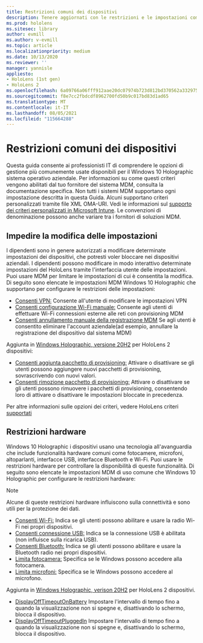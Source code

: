 ```yaml
---
title: Restrizioni comuni dei dispositivi
description: Tenere aggiornati con le restrizioni e le impostazioni comuni del dispositivo per HoloLens dispositivo di realtà mista.
ms.prod: hololens
ms.sitesec: library
author: evmill
ms.author: v-evmill
ms.topic: article
ms.localizationpriority: medium
ms.date: 10/13/2020
ms.reviewer: ''
manager: yannisle
appliesto:
- HoloLens (1st gen)
- HoloLens 2
ms.openlocfilehash: 6a09766a06fff912aae20dc07974b723d812bd370562a33297552dc0d2f7f12c
ms.sourcegitcommit: f8e7cc2fbdcdf8962700fd50b9c017bd83d1ad65
ms.translationtype: MT
ms.contentlocale: it-IT
ms.lasthandoff: 08/05/2021
ms.locfileid: "115664288"
---
```

# <a name="common-device-restrictions"></a>Restrizioni comuni dei dispositivi 

Questa guida consente ai professionisti IT di comprendere le opzioni di gestione più comunemente usate disponibili per il Windows 10 Holographic sistema operativo aziendale. Per informazioni su come questi criteri vengono abilitati dal tuo fornitore del sistema MDM, consulta la documentazione specifica. Non tutti i sistemi MDM supportano ogni impostazione descritta in questa Guida. Alcuni supportano criteri personalizzati tramite file XML OMA-URI. Vedi le informazioni sul [supporto dei criteri personalizzati in Microsoft Intune](/mem/intune/configuration/custom-settings-windows-10). Le convenzioni di denominazione possono anche variare tra i fornitori di soluzioni MDM.

## <a name="prevent-changing-of-settings"></a>Impedire la modifica delle impostazioni
I dipendenti sono in genere autorizzati a modificare determinate impostazioni dei dispositivi, che potresti voler bloccare nei dispositivi aziendali. I dipendenti possono modificare in modo interattivo determinate impostazioni del HoloLens tramite l'interfaccia utente delle impostazioni. Puoi usare MDM per limitare le impostazioni di cui è consentita la modifica. Di seguito sono elencate le impostazioni MDM Windows 10 Holographic che supportano per configurare le restrizioni delle impostazioni:
-   [Consenti VPN:](/windows/client-management/mdm/policy-csp-settings#settings-allowvpn) Consente all'utente di modificare le impostazioni VPN
-   [Consenti configurazione Wi-Fi manuale:](/windows/client-management/mdm/policy-csp-wifi#wifi-allowmanualwificonfiguration) Consente agli utenti di effettuare Wi-Fi connessioni esterne alle reti con provisioning MDM
-   [Consenti annullamento manuale della registrazione MDM](/windows/client-management/mdm/policy-csp-experience#experience-allowmanualmdmunenrollment) Se agli utenti è consentito eliminare l'account aziendale(ad esempio, annullare la registrazione del dispositivo dal sistema MDM)

Aggiunta in [Windows Holographic, versione 20H2](hololens-release-notes.md#windows-holographic-version-20h2) per HoloLens 2 dispositivi:
- [Consenti aggiunta pacchetto di provisioning:](/windows/client-management/mdm/policy-csp-security#security-allowaddprovisioningpackage) Attivare o disattivare se gli utenti possono aggiungere nuovi pacchetti di provisioning, sovrascrivendo con nuovi valori.
- [Consenti rimozione pacchetto di provisioning:](/windows/client-management/mdm/policy-csp-security#security-allowremoveprovisioningpackage) Attivare o disattivare se gli utenti possono rimuovere i pacchetti di provisioning, consentendo loro di attivare o disattivare le impostazioni bloccate in precedenza.

Per altre informazioni sulle opzioni dei criteri, vedere HoloLens criteri [supportati](/windows/client-management/mdm/policy-csps-supported-by-hololens2)

## <a name="hardware-restrictions"></a>Restrizioni hardware
Windows 10 Holographic i dispositivi usano una tecnologia all'avanguardia che include funzionalità hardware comuni come fotocamere, microfoni, altoparlanti, interfacce USB, interfacce Bluetooth e Wi-Fi. Puoi usare le restrizioni hardware per controllare la disponibilità di queste funzionalità.
Di seguito sono elencate le impostazioni MDM di uso comune che Windows 10 Holographic per configurare le restrizioni hardware:

> [!NOTE]
> Alcune di queste restrizioni hardware influiscono sulla connettività e sono utili per la protezione dei dati.

-   [Consenti Wi-Fi:](/windows/client-management/mdm/policy-csp-wifi#wifi-allowwifi) Indica se gli utenti possono abilitare e usare la radio Wi-Fi nei propri dispositivi.
-   [Consenti connessione USB:](/windows/client-management/mdm/policy-csp-connectivity#connectivity-allowusbconnection) Indica se la connessione USB è abilitata (non influisce sulla ricarica USB).
-   [Consenti Bluetooth:](/windows/client-management/mdm/policy-csp-connectivity#connectivity-allowbluetooth) Indica se gli utenti possono abilitare e usare la Bluetooth radio nei propri dispositivi.
-   [Limita fotocamera:](/windows/client-management/mdm/policy-csp-privacy#privacy-letappsaccesscamera) Specifica se le Windows possono accedere alla fotocamera.
-   [Limita microfoni:](/windows/client-management/mdm/policy-csp-privacy#privacy-letappsaccessmicrophone) Specifica se le Windows possono accedere al microfono.

Aggiunta in [Windows Holographic, verison 20H2](hololens-release-notes.md#windows-holographic-version-20h2) per HoloLens 2 dispositivi. 
- [DisplayOffTimeoutOnBattery](/windows/client-management/mdm/policy-csp-power#power-displayofftimeoutonbattery) Impostare l'intervallo di tempo fino a quando la visualizzazione non si spegne e, disattivando lo schermo, blocca il dispositivo. 
- [DisplayOffTimeoutPluggedIn](/windows/client-management/mdm/policy-csp-power#power-displayofftimeoutpluggedin) Impostare l'intervallo di tempo fino a quando la visualizzazione non si spegne e, disattivando lo schermo, blocca il dispositivo. 
